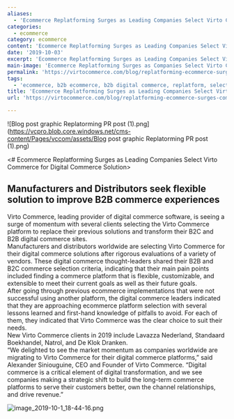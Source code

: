 ```yaml
---
aliases:
  - 'Ecommerce Replatforming Surges as Leading Companies Select Virto Commerce for Digital Commerce Solution'
categories:
  - ecommerce
category: ecommerce
content: 'Ecommerce Replatforming Surges as Leading Companies Select Virto Commerce for Digital Commerce Solution'
date: '2019-10-03'
excerpt: 'Ecommerce Replatforming Surges as Leading Companies Select Virto Commerce for Digital Commerce Solution'
main-image: 'Ecommerce Replatforming Surges as Companies Select Virto Commerce'
permalink: 'https://virtocommerce.com/blog/replatforming-ecommerce-surges-companies-select-virto'
tags:
  - 'ecommerce, b2b ecommerce, b2b digital commerce, replatform, select'
title: 'Ecommerce Replatforming Surges as Leading Companies Select Virto Commerce for Digital Commerce Solution'
url: 'https://virtocommerce.com/blog/replatforming-ecommerce-surges-companies-select-virto'

---
```

![Blog post graphic Replatorming PR post (1).png](https://vcpro.blob.core.windows.net/cms-content/Pages/vccom/assets/Blog post graphic Replatorming PR post (1).png)

<# Ecommerce Replatforming Surges as Leading Companies Select Virto Commerce for Digital Commerce Solution><br>
## Manufacturers and Distributors seek flexible solution to improve B2B commerce experiences

Virto Commerce, leading provider of digital commerce software, is seeing a surge of momentum with several clients selecting the Virto Commerce platform to replace their previous solutions and transform their B2C and B2B digital commerce sites.<br>
Manufacturers and distributors worldwide are selecting Virto Commerce for their digital commerce solutions after rigorous evaluations of a variety of vendors. These digital commerce thought-leaders shared their B2B and B2C commerce selection criteria, indicating that their main pain points included finding a commerce platform that is flexible, customizable, and extensible to meet their current goals as well as their future goals.<br> 
After going through previous ecommerce implementations that were not successful using another platform, the digital commerce leaders indicated that they are approaching ecommerce platform selection with several lessons learned and first-hand knowledge of pitfalls to avoid. For each of them, they indicated that Virto Commerce was the clear choice to suit their needs.<br>
New Virto Commerce clients in 2019 include Lavazza Nederland, Standaard Boekhandel, Natrol, and De Klok Dranken.<br>
“We delighted to see the market momentum as companies worldwide are migrating to Virto Commerce for their digital commerce platforms,” said Alexander Siniouguine, CEO and Founder of Virto Commerce. “Digital commerce is a critical element of digital transformation, and we see companies making a strategic shift to build the long-term commerce platforms to serve their customers better, own the channel relationships, and drive revenue.”


![image_2019-10-1_18-44-16.png](https://vcpro.blob.core.windows.net/cms-content/Pages/vccom/assets/image_2019-10-1_18-44-16.png)